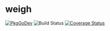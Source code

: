 # weigh

[![PkgGoDev](https://pkg.go.dev/badge/github.com/zachfi/weigh)](https://pkg.go.dev/github.com/zachfi/weigh)
![Build Status](https://github.com/zachfi/weigh/workflows/Compiling/badge.svg)
[![Coverage Status](https://coveralls.io/repos/github/zachfi/weigh/badge.svg)](https://coveralls.io/github/zachfi/weigh)

